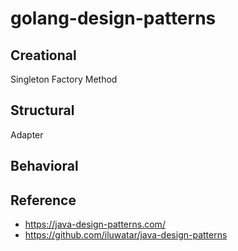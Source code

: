 # golang-design-patterns

## Creational
Singleton
Factory Method

## Structural
Adapter

## Behavioral

## Reference
- https://java-design-patterns.com/
- https://github.com/iluwatar/java-design-patterns